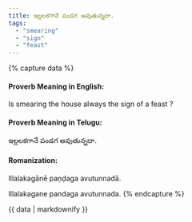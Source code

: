 ```yaml
---
title: ఇల్లలకగానే పండగ అవుతున్నదా.
tags:
  - "smearing"
  - "sign"
  - "feast"
---
```


{% capture data %}
#### Proverb Meaning in English:
Is smearing the house always the sign of a feast ?

#### Proverb Meaning in Telugu:
ఇల్లలకగానే పండగ అవుతున్నదా.

#### Romanization:
Illalakagānē paṇḍaga avutunnadā.

Illalakagane pandaga avutunnada.
{% endcapture %}

{{ data | markdownify }}

